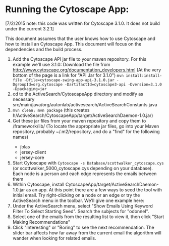 # Running the Cytoscape App:
[7/2/2015 note: this code was written for Cytoscape 3.1.0. It does not build under the current 3.2.1]

This document assumes that the user knows how to use Cytoscape and how to install an Cytoscape App. This document will focus on the dependencies and the build process.

 1. Add the Cytoscape API jar file to your maven repository. For this example we'll use 3.1.0:
     Download the file from http://www.cytoscape.org/documentation_developers.html
        (At the very bottom of the page is a link for "API Jar for 3.1.0")
     `mvn install:install-file -Dfile=cytoscape-swing-app-api-3.1.0.jar -DgroupId=org.cytoscape -DartifactId=cytoscape3-api -Dversion=3.1.0 -Dpackaging=jar`
 2. cd to the ActiveSearch/CytoscapeApp directory and modify as necessary src/main/java/org/autonlab/activesearch/ActiveSearchConstants.java 
 4. `mvn clean; mvn package` (this creates h/ActiveSearch/CytoscapeApp/target/ActiveSearchDaemon-1.0.jar)
 5. Get these jar files from your maven repository and copy them to <Cytoscape install dir>/framework/lib/ (To locate the appropriate jar files, go into your Maven repository, probably ~/.m2/repository, and do a "find" for the following names)
     * jblas
     * jersey-client
     * jersey-core
 6. Start Cytoscape with `Cytoscape -s Database/scottwalker_cytoscape.cys` (or scottwalker_5000_cytoscape.cys depending on your database). Each node is a person and each edge represents the emails between them
 7. Within Cytoscape, install CytoscapeApp/target/ActiveSearchDaemon-1.0.jar as an app.
At this point there are a few ways to seed the tool with initial email. Try right-clicking on a node or an edge or try the ActiveSearch menu in the toolbar. We'll give one example here:
 8. Under the ActiveSearch menu, select "Show Emails Using Keyword Filter To Select Starting Seed". Search the subjects for "odonnel". 
 9. Select one of the emails from the resulting list to view it, then click "Start Making Recommendations"
 10. Click "Interesting" or "Boring" to see the next recommendation. The slider bar affects how far away from the current email the algorithm will wander when looking for related emails. 
